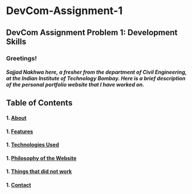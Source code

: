 # DevCom-Assignment-1
## DevCom Assignment Problem 1: Development Skills
### Greetings!
##### Sajjad Nakhwa here, a fresher from the department of Civil Engineering, at the Indian Institute of Technology Bombay. Here is a brief description of the personal portfolio website that I have worked on.

## Table of Contents 
#### 1. [About](#about)
#### 1. [Features](#features)
#### 1. [Technologies Used](#tech)
#### 1. [Philosophy of the Website](#phil)
#### 1. [Things that did not work](#issues)
#### 1. [Contact](#contact)

